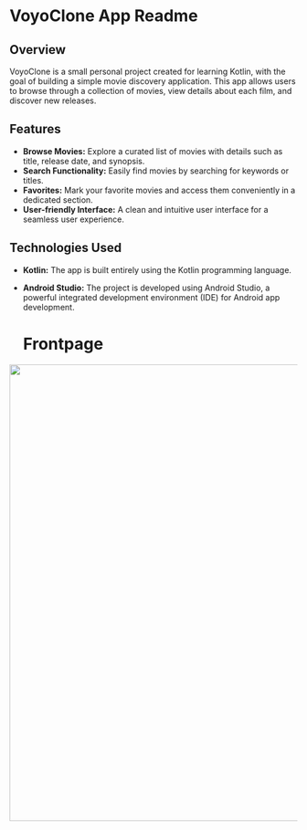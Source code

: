 # VoyoClone App Readme

## Overview

VoyoClone is a small personal project created for learning Kotlin, with the goal of building a simple movie discovery application. This app allows users to browse through a collection of movies, view details about each film, and discover new releases.

## Features

- **Browse Movies:** Explore a curated list of movies with details such as title, release date, and synopsis.
- **Search Functionality:** Easily find movies by searching for keywords or titles.
- **Favorites:** Mark your favorite movies and access them conveniently in a dedicated section.
- **User-friendly Interface:** A clean and intuitive user interface for a seamless user experience.

## Technologies Used

- **Kotlin:** The app is built entirely using the Kotlin programming language.
- **Android Studio:** The project is developed using Android Studio, a powerful integrated development environment (IDE) for Android app development.


  # Frontpage
  
<img height="800px"  src="https://github.com/trdin/VoyoClone/assets/89972475/731e8810-ff14-4ad3-a5db-55b8b2bad8b0" />
